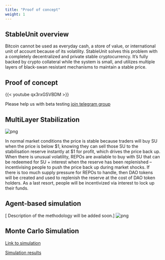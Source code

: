 ```yaml
---
title: "Proof of concept"
weight: 1
---
```

## StableUnit overview

Bitcoin cannot be used as everyday cash, a store of value, or international unit of account because of its volatility. 
StableUnit solves this problem with a completely decentralized and private stable cryptocurrency. 
It’s fully backed by crypto collateral while the system is small, and utilizes multiple layers of black-swan resistant mechanisms to maintain a stable price.

## Proof of concept

{{< youtube qx3rxGSVBDM >}}

Please help us with beta testing [join telegram group](https://t.me/stableunit)

## MultiLayer Stabilization
![png](/concept/multilayer_stabilization.png)

In normal market conditions the price is stable because traders will buy SU when the price is below $1, knowing they can sell those SU to the stabilisation reserve instantly at $1 for profit, which drives the price back up.
When there is unusual volatility, REPOs are available to buy with SU that can be redeemed for SU + interest when the reserve has been replenished – incentivising people to push the price back up during market shocks.
If there is too much supply pressure for REPOs to handle, then DAO tokens will be created and used to replenish the reserve at the cost of DAO token holders.
As a last resort, people will be incentivized via interest to lock up their funds.

## Agent-based simulation
[ Description of the methodology will be added soon.]
![png](/concept/sim_schema.png)

## Monte Carlo Simulation 

[Link to simulation](/simulation)

[Simulation results](/simulation#results)
